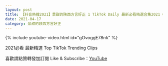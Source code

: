```yaml
---
layout: post
title: 【抖音熱搜2021】景甜的陕西方言好正 1 TikTok Daily 最新必看精選合集2021 04 17
date: 2021-04-17
category: 景甜的陕西方言好正
---
```


{% include youtube-video.html id="gOvoggE78nk" %}

2021必看 最新精選 Top TikTok Trending Clips

喜歡請點贊轉發加訂閱 Like & Subscribe：[YouTube](https://www.youtube.com/channel/UCAoR7VcanIPd04uEq_GIylA/videos)

